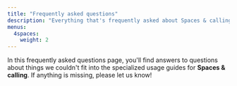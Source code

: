 ```yaml
---
title: "Frequently asked questions"
description: "Everything that's frequently asked about Spaces & calling on Liphium."
menus:
  4spaces:
    weight: 2
---
```


In this frequently asked questions page, you'll find answers to questions about things we couldn't fit into the specialized usage guides for **Spaces & calling**. If anything is missing, please let us know!
